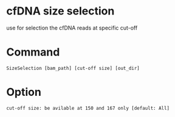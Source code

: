 # cfDNA size selection
  use for selection the cfDNA reads at specific cut-off

  # Command

    SizeSelection [bam_path] [cut-off size] [out_dir]
  
  # Option
  
    cut-off size: be avilable at 150 and 167 only [default: All]
